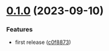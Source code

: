 # [0.1.0](https://github.com/codibre/nodejs-grpc-mutex-client/compare/v0.0.0...v0.1.0) (2023-09-10)


### Features

* first release ([c0f8873](https://github.com/codibre/nodejs-grpc-mutex-client/commit/c0f8873a188f668d0b0070eb78a8baddeda0f304))
